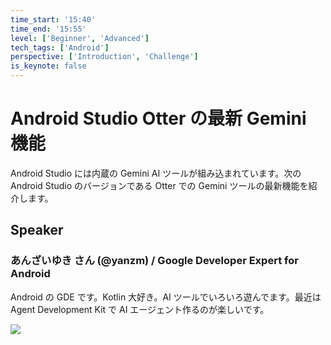 ```yaml
---
time_start: '15:40'
time_end: '15:55'
level: ['Beginner', 'Advanced']
tech_tags: ['Android']
perspective: ['Introduction', 'Challenge']
is_keynote: false
---
```


# Android Studio Otter の最新 Gemini 機能

Android Studio には内蔵の Gemini AI ツールが組み込まれています。次の Android Studio のバージョンである Otter での Gemini ツールの最新機能を紹介します。

## Speaker

### あんざいゆき さん (@yanzm) / Google Developer Expert for Android

Android の GDE です。Kotlin 大好き。AI ツールでいろいろ遊んでます。最近は Agent Development Kit で AI エージェント作るのが楽しいです。

![](https://storage.googleapis.com/gdg-tokyo-web-public/icon/GDE/yuki-anzai-20250617.png)
